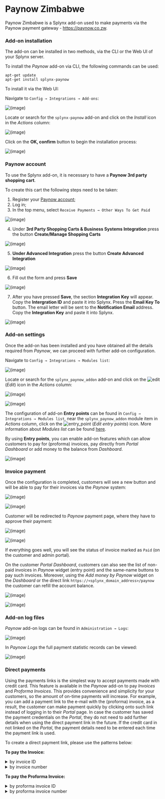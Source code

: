 Paynow Zimbabwe
===============

Paynow Zimbabwe is a Splynx add-on used to make payments via the Paynow payment gateway - https://paynow.co.zw.

### Add-on installation

The add-on can be installed in two methods, via the CLI or the Web UI of your Splynx server.

To install the *Paynow* add-on via CLI, the following commands can be used:

```
apt-get update
apt-get install splynx-paynow
```
To install it via the Web UI:

Navigate to `Config → Integrations → Add-ons`:

![(image)](00.png)

Locate or search for the `splynx-paynow` add-on and click on the *Install* icon in the *Actions* column:

![(image)](000.png)

Click on the **OK, confirm** button to begin the installation process:

![(image)](1.png)

### Paynow account

To use the Splynx add-on, it is necessary to have a **Paynow 3rd party shopping cart**.

To create this cart the following steps need to be taken:

1. Register your [Paynow account](https://www.paynow.co.zw);
2. Log in;
3. In the top menu, select `Receive Payments → Other Ways To Get Paid`  

![(image)](Menu_060.png)

4. Under **3rd Party Shopping Carts & Business Systems Integration** press the button **Create/Manage Shopping Carts**  

![(image)](Selection_061.png)

5. **Under Advanced Integration** press the button **Create Advanced Integration**  

![(image)](Selection_062.png)

6. Fill out the form and press **Save**

![(image)](Selection_063.png)

7. After you have pressed **Save**, the section **Integration Key** will appear. Copy the **Intergration ID** and paste it into Splynx. Press the **Email Key To** button. The email letter will be sent to the **Notification Email** address. Copy the **Integration Key** and paste it into Splynx.

![(image)](Selection_064.png)

### Add-on settings

Once the add-on has been installed and you have obtained all the details required from *Paynow*, we can proceed with further add-on configuration.

Navigate to `Config → Integrations → Modules list`:

![(image)](Modules_list.png)

Locate or search for the `splynx_paynow_addon` add-on and click on the
<icon class="image-icon">![edit](edit.png)</icon> (*Edit*) icon in the *Actions* column:

![(image)](paynow_edit-module.png)

![(image)](paynow_config.png)

The configuration of add-on **Entry points** can be found in `Config → Integrations → Modules list`, near the `splynx_paynow_addon` module item in *Actions* column, click on the <icon class="image-icon">![entry_point](entry_point.png)</icon> (*Edit entry points*) icon. More information about *Modules list* can be found [here](configuration/integrations/modules_list/modules_list.md).

By using **Entry points**, you can enable add-on features which can allow customers to pay for (proforma) invoices, pay directly from *Portal Dashboard* or add money to the balance from *Dashboard*.

![(image)](paynow_entry-points.png)

### Invoice payment

Once the configuration is completed, customers will see a new button and will be able to pay for their invoices via the *Paynow* system:

![(image)](10.png)

![(image)](11.png)

Customer will be redirected to *Paynow* payment page, where they have to approve their payment:

![(image)](12.png)

![(image)](13.png)

If everything goes well, you will see the status of invoice marked as `Paid` (on the customer and admin portal).

On the customer *Portal Dashboard*, customers can also see the list of non-paid invoices in *Paynow* widget (entry point) and the same-name buttons to pay such invoices. Moreover, using the *Add money by Paynow* widget on the *Dashboard* or the direct link `https://<splynx_domain_address>/paynow` the customer can refill the account balance.

![(image)](14.png)

![(image)](15.png)

### Add-on log files

*Paynow* add-on logs can be found in `Administration → Logs`:

![(image)](paynow_logs.png)

In *Paynow Logs* the full payment statistic records can be viewed:

![(image)](paynow_logs1.png)


### Direct payments

Using the payments links is the simplest way to accept payments made with credit card. This feature is available in the *Paynow* add-on to pay *Invoices* and *Proforma Invoices*. This provides convenience and simplicity for your customers, so the amount of on-time payments will increase. For example, you can add a payment link to the e-mail with the (proforma) invoice, as a result, the customer can make payment quickly by clicking onto such link instead of logging in to their *Portal* page. In case the customer has saved the payment credentials on the *Portal*, they do not need to add further details when using the direct payment link in the future. If the credit card in not linked on the *Portal*, the payment details need to be entered each time the payment link is used.

To create a direct payment link, please use the patterns below:

**To pay the Invoice:**

<details>
<summary>by invoice ID</summary>
<div markdown="1">

```
https://<splynx_domain_address>/paynow/direct-pay-invoice-by-id?item_id=<Invoice_id>

```
</div>
</details>

<details>
<summary>by invoice number</summary>
<div markdown="1">

```
https://<splynx_domain_address>/paynow/direct-pay-invoice?item_id=<Invoice_number>

```
</div>
</details>



**To pay the Proforma Invoice:**

<details>
<summary>by proforma invoice ID</summary>
<div markdown="1">

```
https://<splynx_domain_address>/paynow/direct-pay-proforma-by-id?item_id=<proforma_id>

```
</div>
</details>

<details>
<summary>by proforma invoice number</summary>
<div markdown="1">

```
https://<splynx_domain_address>/paynow/direct-pay-proforma?item_id=<proforma_number>

```
</div>
</details>
